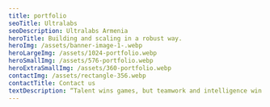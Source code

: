 ```yaml
---
title: portfolio
seoTitle: Ultralabs
seoDescription: Ultralabs Armenia
heroTitle: Building and scaling in a robust way.
heroImg: /assets/banner-image-1-.webp
heroLargeImg: /assets/1024-portfolio.webp
heroSmallImg: /assets/576-portfolio.webp
heroExtraSmallImg: /assets/360-portfolio.webp
contactImg: /assets/rectangle-356.webp
contactTitle: Contact us
textDescription: “Talent wins games, but teamwork and intelligence win championships.” — Michael Jordan
---
```

